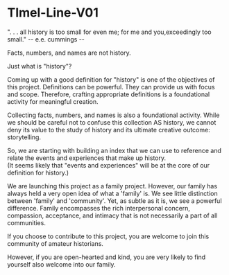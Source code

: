 # TImel-Line-V01

". . . all history is too small for even me;
for me and you,exceedingly too small."  -- e.e. cummings --

Facts, numbers, and names are not history.  

Just what is "history"?  

Coming up with a good definition for "history" is one of the objectives of this project.  Definitions can be powerful.  They can provide us with focus and scope.  Therefore, crafting appropriate definitions is a foundational activity for meaningful creation.

Collecting facts, numbers, and names is also a foundational activity.  While we should be careful not to confuse this collection AS history, we cannot deny its value to the study of history and its ultimate creative outcome: storytelling.

So, we are starting with building an index that we can use to reference and relate the events and experiences that make up history.  
(It seems likely that "events and experiences" will be at the core of our definition for history.)

We are launching this project as a family project.  However, our family has always held a very open idea of what a 'family' is.  We see little distinction between 'family' and 'community'.  Yet, as subtle as it is, we see a powerful difference.  Family encompasses the rich interpersonal concern, compassion, acceptance, and intimacy that is not necessarily a part of all communities.

If you choose to contribute to this project, you are welcome to join this community of amateur historians.  

However, if you are open-hearted and kind, you are very likely to find yourself also welcome into our family.
